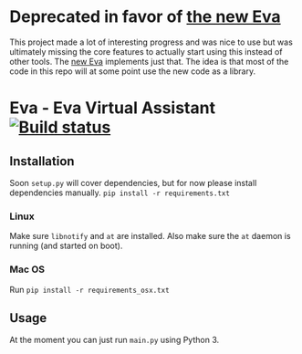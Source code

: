 # Deprecated in favor of [the new Eva](https://github.com/Procrat/eva)

This project made a lot of interesting progress and was nice to use but was
ultimately missing the core features to actually start using this instead of
other tools. The [new Eva](https://github.com/Procrat/eva) implements just that.
The idea is that most of the code in this repo will at some point use the new
code as a library.


# Eva - Eva Virtual Assistant    [![Build status](https://travis-ci.org/Procrat/eva-deprecated.png?branch=bulk-editing)](https://travis-ci.org/Procrat/eva-deprecated)

## Installation

Soon `setup.py` will cover dependencies, but for now please install
dependencies manually.
`pip install -r requirements.txt`

### Linux

Make sure `libnotify` and `at` are installed. Also make sure the `at` daemon is
running (and started on boot).

### Mac OS

Run `pip install -r requirements_osx.txt`


## Usage

At the moment you can just run `main.py` using Python 3.
